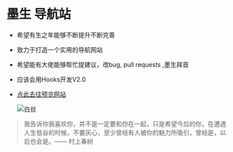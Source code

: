 # 墨生 导航站

- 希望有生之年能够不断提升不断完善

- 致力于打造一个实用的导航网站

- 希望能有大佬能够帮忙提建议，改bug,  pull requests  ,墨生拜首

- 应该会用Hooks开发V2.0

- [点此去往预览网站](https://www.standpoint.top)

  ![白丝](https://react-1305405728.cos.ap-nanjing.myqcloud.com/browser/background/baisi2.jpg)



>我告诉你我喜欢你，并不是一定要和你在一起，只是希望今后的你，在遭遇人生低谷的时候，不要灰心，至少曾经有人被你的魅力所吸引，曾经是，以后也会是。—— 村上春树







